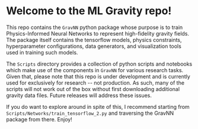 # Welcome to the ML Gravity repo!

This repo contains the `GravNN` python package whose purpose is to train Physics-Informed Neural Networks to represent high-fidelity gravity fields. The package itself contains the tensorflow models, physics constraints, hyperparameter configurations, data generators, and visualization tools used in training such models. 

The `Scripts` directory provides a collection of python scripts and notebooks which make use of the components in `GravNN` for various research tasks. Given that, please note that this repo is under development and is currently used for exclusively for research -- not production. As such, many of the scripts will not work out of the box without first downloading additional gravity data files. Future releases will address these issues.

If you do want to explore around in spite of this, I recommend starting from `Scripts/Networks/train_tensorflow_2.py` and traversing the GravNN package from there. Enjoy!